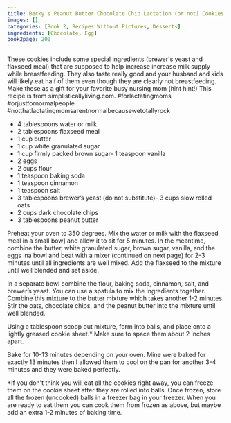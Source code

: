 ```yaml
---
title: Becky's Peanut Butter Chocolate Chip Lactation (or not) Cookies
images: []
categories: [Book 2, Recipes Without Pictures, Desserts]
ingredients: [Chocolate, Egg]
book2page: 200
---
```


These cookies include some special ingredients (brewer's yeast and flaxseed meal) that are supposed to help increase increase milk supply while breastfeeding. They also taste really good and your husband and kids will likely eat half of them even though they are clearly not breastfeeding. Make these as a gift for your favorite busy nursing mom (hint hint!) This recipe is from simplisticallyliving.com. #forlactatingmoms #orjustfornormalpeople #notthatlactatingmomsarentnormalbecausewetotallyrock 

- 4 tablespoons water or milk
- 2 tablespoons flaxseed meal
- 1 cup butter
- 1 cup white granulated sugar
- 1 cup firmly packed brown sugar- 1 teaspoon vanilla
- 2 eggs
- 2 cups flour
- 1 teaspoon baking soda
- 1 teaspoon cinnamon
- 1 teaspoon salt
- 3 tablespoons brewer’s yeast (do not substitute)- 3 cups slow rolled oats
- 2 cups dark chocolate chips
- 3 tablespoons peanut butter

Preheat your oven to 350 degrees. Mix the water or milk with the flaxseed meal in a small bow] and allow it to sit for 5 minutes. In the meantime, combine the butter, white granulated sugar, brown sugar, vanilla, and the eggs ina bowl and beat with a mixer (continued on next page)
for 2-3 minutes until all ingredients are well mixed. Add the flaxseed to the mixture until well blended and set aside. 

In a separate bowl combine the flour, baking soda, cinnamon, salt, and brewer’s yeast. You can use a spatula to mix the ingredients together. Combine this mixture to the butter mixture which takes another 1-2 minutes. Stir the oats, chocolate chips, and the peanut butter into the mixture until well blended. 

Using a tablespoon scoop out mixture, form into balls, and place onto a lightly greased cookie sheet.* Make sure to space them about 2 inches apart. 

Bake for 10-13 minutes depending on your oven. Mine were baked for exactly 13 minutes then I allowed them to cool on the pan for another 3-4 minutes and they were baked perfectly. 

*If you don't think you will eat all the cookies right away, you can freeze them on the cookie sheet after they are rolled into balls. Once frozen, store all the frozen (uncooked) balls in a freezer bag in your freezer. When you are ready to eat them you can cook them from frozen as above, but maybe add an extra 1-2 minutes of baking time.